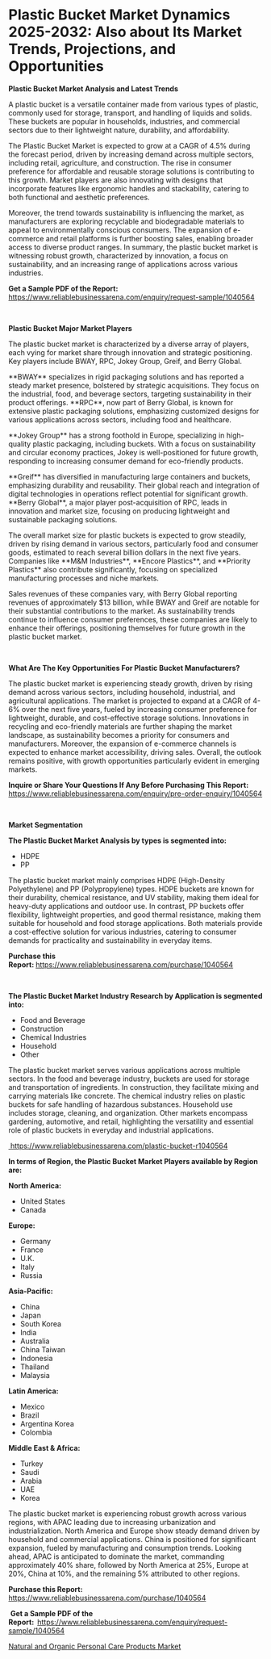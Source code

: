 <p><h1>Plastic Bucket Market Dynamics 2025-2032: Also about Its Market Trends, Projections, and Opportunities</h1></p><p><strong>Plastic Bucket Market Analysis and Latest Trends</strong></p>
<p><p>A plastic bucket is a versatile container made from various types of plastic, commonly used for storage, transport, and handling of liquids and solids. These buckets are popular in households, industries, and commercial sectors due to their lightweight nature, durability, and affordability.</p><p>The Plastic Bucket Market is expected to grow at a CAGR of 4.5% during the forecast period, driven by increasing demand across multiple sectors, including retail, agriculture, and construction. The rise in consumer preference for affordable and reusable storage solutions is contributing to this growth. Market players are also innovating with designs that incorporate features like ergonomic handles and stackability, catering to both functional and aesthetic preferences. </p><p>Moreover, the trend towards sustainability is influencing the market, as manufacturers are exploring recyclable and biodegradable materials to appeal to environmentally conscious consumers. The expansion of e-commerce and retail platforms is further boosting sales, enabling broader access to diverse product ranges. In summary, the plastic bucket market is witnessing robust growth, characterized by innovation, a focus on sustainability, and an increasing range of applications across various industries.</p></p>
<p><strong>Get a Sample PDF of the Report:&nbsp;</strong> <a href="https://www.reliablebusinessarena.com/enquiry/request-sample/1040564?utm_campaign=2130&utm_medium=2&utm_source=Github&utm_content=ia&utm_term=06022025&utm_id=plastic-bucket">https://www.reliablebusinessarena.com/enquiry/request-sample/1040564</a></p>
<p>&nbsp;</p>
<p><strong>Plastic Bucket Major Market Players</strong></p>
<p><p>The plastic bucket market is characterized by a diverse array of players, each vying for market share through innovation and strategic positioning. Key players include BWAY, RPC, Jokey Group, Greif, and Berry Global. </p><p>**BWAY** specializes in rigid packaging solutions and has reported a steady market presence, bolstered by strategic acquisitions. They focus on the industrial, food, and beverage sectors, targeting sustainability in their product offerings. **RPC**, now part of Berry Global, is known for extensive plastic packaging solutions, emphasizing customized designs for various applications across sectors, including food and healthcare.</p><p>**Jokey Group** has a strong foothold in Europe, specializing in high-quality plastic packaging, including buckets. With a focus on sustainability and circular economy practices, Jokey is well-positioned for future growth, responding to increasing consumer demand for eco-friendly products.</p><p>**Greif** has diversified in manufacturing large containers and buckets, emphasizing durability and reusability. Their global reach and integration of digital technologies in operations reflect potential for significant growth. **Berry Global**, a major player post-acquisition of RPC, leads in innovation and market size, focusing on producing lightweight and sustainable packaging solutions.</p><p>The overall market size for plastic buckets is expected to grow steadily, driven by rising demand in various sectors, particularly food and consumer goods, estimated to reach several billion dollars in the next five years. Companies like **M&M Industries**, **Encore Plastics**, and **Priority Plastics** also contribute significantly, focusing on specialized manufacturing processes and niche markets.</p><p>Sales revenues of these companies vary, with Berry Global reporting revenues of approximately $13 billion, while BWAY and Greif are notable for their substantial contributions to the market. As sustainability trends continue to influence consumer preferences, these companies are likely to enhance their offerings, positioning themselves for future growth in the plastic bucket market.</p></p>
<p>&nbsp;</p>
<p><strong>What Are The Key Opportunities For Plastic Bucket Manufacturers?</strong></p>
<p><p>The plastic bucket market is experiencing steady growth, driven by rising demand across various sectors, including household, industrial, and agricultural applications. The market is projected to expand at a CAGR of 4-6% over the next five years, fueled by increasing consumer preference for lightweight, durable, and cost-effective storage solutions. Innovations in recycling and eco-friendly materials are further shaping the market landscape, as sustainability becomes a priority for consumers and manufacturers. Moreover, the expansion of e-commerce channels is expected to enhance market accessibility, driving sales. Overall, the outlook remains positive, with growth opportunities particularly evident in emerging markets.</p></p>
<p><strong>Inquire or Share Your Questions If Any Before Purchasing This Report:</strong> <a href="https://www.reliablebusinessarena.com/enquiry/pre-order-enquiry/1040564?utm_campaign=2130&utm_medium=2&utm_source=Github&utm_content=ia&utm_term=06022025&utm_id=plastic-bucket">https://www.reliablebusinessarena.com/enquiry/pre-order-enquiry/1040564</a></p>
<p>&nbsp;</p>
<p><strong>Market Segmentation</strong></p>
<p><strong>The Plastic Bucket Market Analysis by types is segmented into:</strong></p>
<p><ul><li>HDPE</li><li>PP</li></ul></p>
<p><p>The plastic bucket market mainly comprises HDPE (High-Density Polyethylene) and PP (Polypropylene) types. HDPE buckets are known for their durability, chemical resistance, and UV stability, making them ideal for heavy-duty applications and outdoor use. In contrast, PP buckets offer flexibility, lightweight properties, and good thermal resistance, making them suitable for household and food storage applications. Both materials provide a cost-effective solution for various industries, catering to consumer demands for practicality and sustainability in everyday items.</p></p>
<p><strong>Purchase this Report:&nbsp;</strong><a href="https://www.reliablebusinessarena.com/purchase/1040564?utm_campaign=2130&utm_medium=2&utm_source=Github&utm_content=ia&utm_term=06022025&utm_id=plastic-bucket">https://www.reliablebusinessarena.com/purchase/1040564</a></p>
<p>&nbsp;</p>
<p><strong>The Plastic Bucket Market Industry Research by Application is segmented into:</strong></p>
<p><ul><li>Food and Beverage</li><li>Construction</li><li>Chemical Industries</li><li>Household</li><li>Other</li></ul></p>
<p><p>The plastic bucket market serves various applications across multiple sectors. In the food and beverage industry, buckets are used for storage and transportation of ingredients. In construction, they facilitate mixing and carrying materials like concrete. The chemical industry relies on plastic buckets for safe handling of hazardous substances. Household use includes storage, cleaning, and organization. Other markets encompass gardening, automotive, and retail, highlighting the versatility and essential role of plastic buckets in everyday and industrial applications.</p></p>
<p><a href="https://www.reliablebusinessarena.com/plastic-bucket-r1040564?utm_campaign=2130&utm_medium=2&utm_source=Github&utm_content=ia&utm_term=06022025&utm_id=plastic-bucket">&nbsp;https://www.reliablebusinessarena.com/plastic-bucket-r1040564</a></p>
<p><strong>In terms of Region, the Plastic Bucket Market Players available by Region are:</strong></p>
<p>
    <p> <strong> North America: </strong>
        <ul>
            <li>United States</li>
            <li>Canada</li>
        </ul>
        </p> 
    <p> <strong> Europe: </strong>
        <ul>
            <li>Germany</li>
            <li>France</li>
            <li>U.K.</li>
            <li>Italy</li>
            <li>Russia</li>
        </ul>
        </p> 
    <p> <strong> Asia-Pacific: </strong>
        <ul>
            <li>China</li>
            <li>Japan</li>
            <li>South Korea</li>
            <li>India</li>
            <li>Australia</li>
            <li>China Taiwan</li>
            <li>Indonesia</li>
            <li>Thailand</li>
            <li>Malaysia</li>
        </ul>
        </p> 
    <p> <strong> Latin America: </strong>
        <ul>
            <li>Mexico</li>
            <li>Brazil</li>
            <li>Argentina Korea</li>
            <li>Colombia</li>
        </ul>
        </p> 
    <p> <strong> Middle East & Africa: </strong>
        <ul>
            <li>Turkey</li>
            <li>Saudi</li>
            <li>Arabia</li>
            <li>UAE</li>
            <li>Korea</li>
        </ul>
    </p>
    </p>
<p><p>The plastic bucket market is experiencing robust growth across various regions, with APAC leading due to increasing urbanization and industrialization. North America and Europe show steady demand driven by household and commercial applications. China is positioned for significant expansion, fueled by manufacturing and consumption trends. Looking ahead, APAC is anticipated to dominate the market, commanding approximately 40% share, followed by North America at 25%, Europe at 20%, China at 10%, and the remaining 5% attributed to other regions.</p></p>
<p><strong>Purchase this Report: </strong><a href="https://www.reliablebusinessarena.com/purchase/1040564?utm_campaign=2130&utm_medium=2&utm_source=Github&utm_content=ia&utm_term=06022025&utm_id=plastic-bucket">https://www.reliablebusinessarena.com/purchase/1040564</a></p>
<p>&nbsp;<strong>Get a Sample PDF of the Report:&nbsp;&nbsp;</strong><a href="https://www.reliablebusinessarena.com/enquiry/request-sample/1040564?utm_campaign=2130&utm_medium=2&utm_source=Github&utm_content=ia&utm_term=06022025&utm_id=plastic-bucket">https://www.reliablebusinessarena.com/enquiry/request-sample/1040564</a></p>
<p><strong></strong></p>
<p><p><a href="https://github.com/delindacallegari68/Market-Research-Report-List-1/blob/main/natural-and-organic-personal-care-products-market.md?utm_campaign=2130&utm_medium=2&utm_source=Github&utm_content=ia&utm_term=06022025&utm_id=plastic-bucket">Natural and Organic Personal Care Products Market</a></p></p>